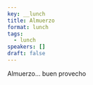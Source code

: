 ```yaml
---
key: __lunch
title: Almuerzo
format: lunch
tags:
  - lunch
speakers: []
draft: false
---
```

Almuerzo... buen provecho
